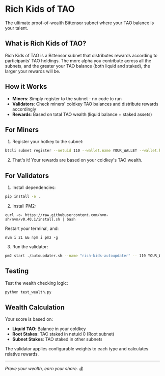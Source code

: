 # Rich Kids of TAO

The ultimate proof-of-wealth Bittensor subnet where your TAO balance is your talent.

## What is Rich Kids of TAO?

Rich Kids of TAO is a Bittensor subnet that distributes rewards according to participants’ TAO holdings. The more alpha you contribute across all the subnets, and the greater your TAO balance (both liquid and staked), the larger your rewards will be.

## How it Works

- **Miners**: Simply register to the subnet - no code to run
- **Validators**: Check miners' coldkey TAO balances and distribute rewards accordingly
- **Rewards**: Based on total TAO wealth (liquid balance + staked assets)

## For Miners

1. Register your hotkey to the subnet:
```bash
btcli subnet register --netuid 110 --wallet.name YOUR_WALLET --wallet.hotkey YOUR_HOTKEY
```

2. That's it! Your rewards are based on your coldkey's TAO wealth.

## For Validators

1. Install dependencies:
```bash
pip install -e .
```

2. Install PM2:
```
curl -o- https://raw.githubusercontent.com/nvm-sh/nvm/v0.40.1/install.sh | bash
```

Restart your terminal, and:

```
nvm i 21 && npm i pm2 -g
```

3. Run the validator:
```bash
pm2 start ./autoupdater.sh --name "rich-kids-autoupdater" -- 110 YOUR_WALLET YOUR_HOTKEY
```

## Testing

Test the wealth checking logic:
```bash
python test_wealth.py
```

## Wealth Calculation

Your score is based on:
- **Liquid TAO**: Balance in your coldkey
- **Root Stakes**: TAO staked in netuid 0 (Root subnet)  
- **Subnet Stakes**: TAO staked in other subnets

The validator applies configurable weights to each type and calculates relative rewards.

---

*Prove your wealth, earn your share.* 💰
